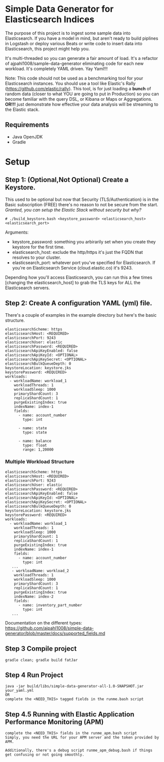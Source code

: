 # Simple Data Generator for Elasticsearch Indices
The purpose of this project is to ingest some sample data into Elasticsearch. If you have a model in mind, but aren't ready to build piplines in Logstash or deploy various Beats or write code to insert data into Elasticsearch, this project might help you.

It's multi-threaded so you can generate a fair amount of load.
It's a refactor of ajpahl1008/sample-data-generator eliminating code for each new workload.
It's completely YAML driven. Yay Yaml!!!

Note: This code should not be used as a benchmarking tool for your Elasticsearch instances. You should use a tool like Elastic's Rally (https://github.com/elastic/rally).  This tool, is for just loading a **bunch** of random data (closer to what YOU are going to put in Production) so you can become familiar with the query DSL, or Kibana or Maps or Aggregations. **OR!!!** just demonstrate how effective your data analysis will be streaming to the Elastic stack.

## Requirements
* Java OpenJDK
* Gradle

# Setup 

## Step 1: (Optional,Not Optional) Create a Keystore. 

This used to be optional but now that Security (TLS/Authentication) is in the Basic subscription (FREE) there's no reason to not be secure from the start.  _Granted, you _can_ setup the Elastic Stack without security but why?_
```
# ./build_keystore.bash <keystore_password> <elasticsearch_host> <elasticsearch_port>
```
Arguments: 
  * keystore_password: something you arbirarily set when you create they keystore for the first time.
  * elasticsearch_host: exclude the http/https it's just the FQDN that resolves to your cluster.
  * elasticsearch_port: whatever port you've specified for Elasticsearch.  If you're on Elasticsearch Service (cloud.elastic.co) it's 9243.
  
Depending how you'll access Elasticsearch, you can run this a few times [changing the elasticsearch_host] to grab the TLS keys for ALL the Elasticsearch servers. 

## Step 2: Create A configuration YAML (yml) file.

There's a couple of examples in the example directory but here's the basic structure.
```
elasticsearchScheme: https
elasticsearchHost: <REQUIRED>
elasticsearchPort: 9243
elasticsearchUser: elastic
elasticsearchPassword: <REQUIRED>
elasticsearchApiKeyEnabled: false
elasticsearchApiKeyId: <OPTIONAL>
elasticsearchApiKeySecret: <OPTIONAL>
elasticsearchBulkQueueDepth: 0
keystoreLocation: keystore.jks
keystorePassword: <REQUIRED>
workloads:
  - workloadName: workload_1
    workloadThreads: 1
    workloadSleep: 1000    
    primaryShardCount: 3
    replicaShardCount: 1
    purgeExistingIndex: true
    indexName: index-1    
    fields:
      - name: account_number
        type: int

      - name: state
        type: state

      - name: balance
        type: float
        range: 1,20000

```
### Multiple Workload Structure
```
elasticsearchScheme: https
elasticsearchHost: <REQUIRED>
elasticsearchPort: 9243
elasticsearchUser: elastic
elasticsearchPassword: <REQUIRED>
elasticsearchApiKeyEnabled: false
elasticsearchApiKeyId: <OPTIONAL>
elasticsearchApiKeySecret: <OPTIONAL>
elasticsearchBulkQueueDepth: 0
keystoreLocation: keystore.jks
keystorePassword: <REQUIRED>
workloads:
  - workloadName: workload_1
    workloadThreads: 1
    workloadSleep: 1000
    primaryShardCount: 1
    replicaShardCount: 1
    purgeExistingIndex: true
    indexName: index-1
    fields:
      - name: account_number
        type: int
   ...
   - workloadName: workload_2
    workloadThreads: 1
    workloadSleep: 1000
    primaryShardCount: 3
    replicaShardCount: 1
    purgeExistingIndex: true
    indexName: index-2
    fields:
      - name: inventory_part_number
        type: int
   ...
```
Documentation on the different types: https://github.com/ajpahl1008/simple-data-generator/blob/master/docs/supported_fields.md 

## Step 3 Compile project
```
gradle clean; gradle build fatJar
```

## Step 4 Run Project
```
java -jar build/libs/simple-data-generator-all-1.0-SNAPSHOT.jar your_yaml.yml
OR
complete the <NEED_THIS> tagged fields in the runme.bash script
```

## Step 4.5 Running with Elastic Application Performance Monitoring (APM)
```
complete the <NEED_THIS> fields in the runme_apm.bash script
Simply, you need the URL for your APM server and the token provided by APM.

Additionally, there's a debug script runme_apm_debug.bash if things get confusing or not going smoothly.
```
